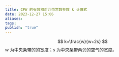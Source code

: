 ```yaml
---
title: CPW 的有效相对介电常数参数 k 计算式
date: 2023-12-27 15:06
aliases: 
tags: 
publish: "true"
---
```

$$
k=\frac{w}{w+2s}
$$
$w$ 为中央条带的的宽度；$s$ 为中央条带两旁的空气的宽度。